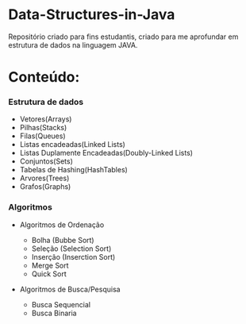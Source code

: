 # Data-Structures-in-Java
Repositório criado para fins estudantis, criado para me aprofundar em estrutura de dados na linguagem JAVA.

# Conteúdo:

### Estrutura de dados 
- Vetores(Arrays)
- Pilhas(Stacks)
- Filas(Queues)
- Listas encadeadas(Linked Lists)
- Listas Duplamente Encadeadas(Doubly-Linked Lists)
- Conjuntos(Sets)
- Tabelas de Hashing(HashTables)
- Arvores(Trees)
- Grafos(Graphs)

### Algoritmos
- Algoritmos de Ordenação
  *  Bolha (Bubbe Sort)
  *  Seleção (Selection Sort)
  *  Inserção (Inserction Sort)
  *  Merge Sort
  *  Quick Sort

- Algoritmos de Busca/Pesquisa
   * Busca Sequencial
   * Busca Binaria

